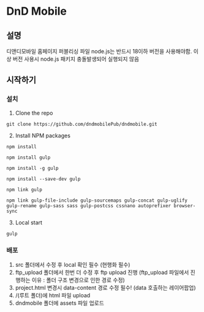 # DnD Mobile

## 설명

디앤디모바일 홈페이지 퍼블리싱 파일
node.js는 반드시 18이하 버전을 사용해야함. 이상 버전 사용시 node.js 패키지 충돌발생되어 실행되지 않음

## 시작하기

### 설치

1. Clone the repo
```
git clone https://github.com/dndmobilePub/dndmobile.git
```
2. Install NPM packages
```
npm install
```
```
npm install gulp
```
```
npm install -g gulp
```
```
npm install --save-dev gulp
```
```
npm link gulp
```
```
npm link gulp-file-include gulp-sourcemaps gulp-concat gulp-uglify gulp-rename gulp-sass sass gulp-postcss cssnano autoprefixer browser-sync
```

3. Local start
```
gulp
```

### 배포
1. src 폴더에서 수정 후 local 확인 필수 (현행화 필수)
2. ftp_upload 폴더에서 한번 더 수정 후 ftp upload 진행 (ftp_upload 파일에서 진행하는 이유 : 폴더 구조 변경으로 인한 경로 수정)
3. project.html 변경시 data-content 경로 수정 필수! (data 호출하는 레이어팝업) 
4. /(루트 폴더)에 html 파일 upload
5. dndmobile 폴더에 assets 파일 업로드
